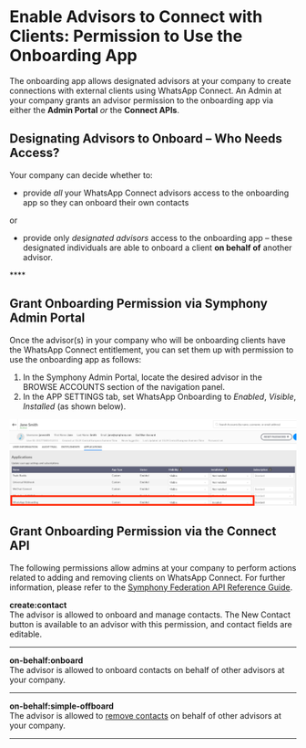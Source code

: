 # Enable Advisors to Connect with Clients: Permission to Use the Onboarding App

The onboarding app allows designated advisors at your company to create connections with external clients using WhatsApp Connect. An Admin at your company grants an advisor permission to the onboarding app via either the **Admin Portal** _or_ the **Connect APIs**.

## **Designating Advisors to Onboard – Who Needs Access?**

Your company can decide whether to:

* provide _all_ your WhatsApp Connect advisors access to the onboarding app so they can onboard their own contacts

or 

* provide only _designated advisors_ access to the onboarding app – these designated individuals are able to onboard a client **on behalf of** another advisor. 

\*\*\*\*

## **Grant Onboarding Permission via Symphony Admin Portal**

Once the advisor\(s\) in your company who will be onboarding clients have the WhatsApp Connect entitlement, you can set them up with permission to use the onboarding app as follows:

1. In the Symphony Admin Portal, locate the desired advisor in the BROWSE ACCOUNTS section of the navigation panel.
2. In the APP SETTINGS tab, set WhatsApp Onboarding to _Enabled_, _Visible_, _Installed_ \(as shown below\).

![ set WhatsApp Onboarding to Enabled, Visible, Installed ](.gitbook/assets/enabledvisibleinstalled%20%281%29.png)

## Grant Onboarding Permission via the Connect API

The following permissions allow admins at your company to perform actions related to adding and removing clients on WhatsApp Connect. For further information, please refer to the [Symphony Federation API Reference Guide](https://federation.readme.io/reference#permissions). 

**create:contact**  
The advisor is allowed to onboard and manage contacts. The New Contact button is available to an advisor with this permission, and contact fields are editable.  
****

**on-behalf:onboard**  
The advisor is allowed to onboard contacts on behalf of other advisors at your company.  
****

**on-behalf:simple-offboard**  
The advisor is allowed to [remove contacts](manage-client-connections.md) on behalf of other advisors at your company.  
****

  


